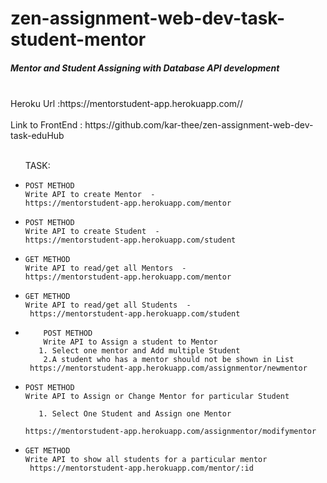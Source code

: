# zen-assignment-web-dev-task-student-mentor

<h5>Mentor and Student Assigning with Database API development</h5>
<br>
Heroku Url :https://mentorstudent-app.herokuapp.com//
<br>
<br>
Link to FrontEnd : https://github.com/kar-thee/zen-assignment-web-dev-task-eduHub
<br><br>
<ul>
TASK: 
<li>
    
    POST METHOD
    Write API to create Mentor  -  
    https://mentorstudent-app.herokuapp.com/mentor
    
    
</li>
<li>
    
    POST METHOD
    Write API to create Student  - 
    https://mentorstudent-app.herokuapp.com/student
    
    
</li>
    <li>
    
    GET METHOD
    Write API to read/get all Mentors  -  
    https://mentorstudent-app.herokuapp.com/mentor
    
    
</li>
<li>
    
    GET METHOD
    Write API to read/get all Students  - 
     https://mentorstudent-app.herokuapp.com/student
    
    
</li>
<li>
        
        POST METHOD
        Write API to Assign a student to Mentor
       1. Select one mentor and Add multiple Student 
        2.A student who has a mentor should not be shown in List
     https://mentorstudent-app.herokuapp.com/assignmentor/newmentor
    
   
</li>
<li>
   
    POST METHOD
    Write API to Assign or Change Mentor for particular Student
        
       1. Select One Student and Assign one Mentor
       
    https://mentorstudent-app.herokuapp.com/assignmentor/modifymentor
    
</li>
<li>
    
    GET METHOD
    Write API to show all students for a particular mentor
     https://mentorstudent-app.herokuapp.com/mentor/:id
    
</li>

</ul>
